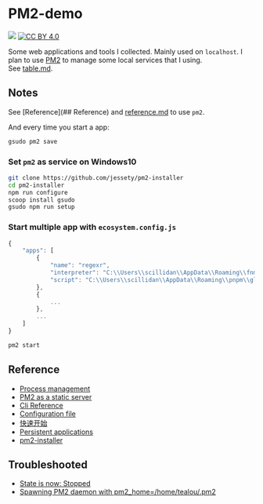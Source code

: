 # PM2-demo

[![](https://img.shields.io/static/v1?style=for-the-badge&message=atom&color=222222&logo=RSS&logoColor=FFA500&label=)](https://github.com/scillidan/PM2-demo/commits/main.atom)
[![CC BY 4.0][cc-by-image]][cc-by]

[cc-by]: http://creativecommons.org/licenses/by/4.0/
[cc-by-image]: https://i.creativecommons.org/l/by/4.0/88x31.png
[cc-by-shield]: https://img.shields.io/badge/License-CC%20BY%204.0-lightgrey.svg

Some web applications and tools I collected. Mainly used on `localhost`. I plan to use [PM2](https://pm2.keymetrics.io/) to manage some local services that I using.  
See [table.md](table.md).

## Notes

See [Reference](## Reference) and [reference.md](_readme/reference.md) to use `pm2`.

And every time you start a app:

```sh
gsudo pm2 save
```

### Set `pm2` as service on Windows10

```sh
git clone https://github.com/jessety/pm2-installer
cd pm2-installer
npm run configure
scoop install gsudo
gsudo npm run setup
```

### Start multiple app with `ecosystem.config.js`

```js title="ecosystem.config.js"
{
	"apps": [
		{
			"name": "regexr",
			"interpreter": "C:\\Users\\scillidan\\AppData\\Roaming\\fnm\\node-versions\\v10.21.0\\installation\\node",
			"script": "C:\\Users\\scillidan\\AppData\\Roaming\\pnpm\\global\\5\\.pnpm\\gulp-cli@2.3.0\\node_modules\\gulp-cli\\bin\\gulp.js"
		},
		{
			...
		},
		...
	]
}
```

```sh
pm2 start
```

## Reference

- [Process management](https://pm2.keymetrics.io/docs/usage/process-management/)
- [PM2 as a static server](https://pm2.keymetrics.io/docs/usage/expose/)
- [Cli Reference](https://pm2.io/docs/runtime/reference/pm2-cli/)
- [Configuration file](https://pm2.keymetrics.io/docs/usage/application-declaration/)
- [快速开始](https://pm2.fenxianglu.cn/docs/start)
- [Persistent applications](https://pm2.keymetrics.io/docs/usage/startup/)
- [pm2-installer](https://github.com/jessety/pm2-installer)

## Troubleshooted

- [State is now: Stopped](https://github.com/jessety/pm2-installer/issues/69)
- [Spawning PM2 daemon with pm2_home=/home/tealou/.pm2](https://github.com/Unitech/pm2/issues/2799)